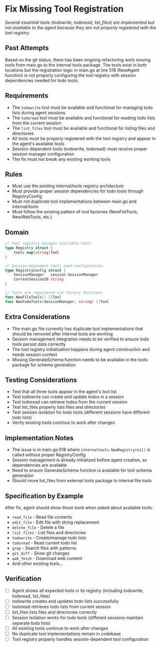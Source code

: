 # Fix Missing Tool Registration

*Several essential tools (todowrite, todoread, list_files) are implemented but not available to the agent because they are not properly registered with the tool registry.*

## Past Attempts

Based on the git status, there has been ongoing refactoring work moving tools from main.go to the internal tools package. The tools exist in both locations but the registration logic in main.go at line 518 (NewAgent function) is not properly configuring the tool registry with session dependencies needed for todo tools.

## Requirements

- The `todowrite` tool must be available and functional for managing todo lists during agent sessions
- The `todoread` tool must be available and functional for reading todo lists from the current session  
- The `list_files` tool must be available and functional for listing files and directories
- All tools must be properly registered with the tool registry and appear in the agent's available tools
- Session-dependent tools (todowrite, todoread) must receive proper session manager configuration
- The fix must not break any existing working tools

## Rules

- Must use the existing internal/tools registry architecture
- Must provide proper session dependencies for todo tools through RegistryConfig
- Must not duplicate tool implementations between main.go and internal/tools
- Must follow the existing pattern of tool factories (NewFileTools, NewWebTools, etc.)

## Domain

```go
// Tool registry manages available tools
type Registry struct {
    tools map[string]Tool
}

// Session-dependent tools need configuration
type RegistryConfig struct {
    SessionManager   session.SessionManager
    CurrentSessionID string
}

// Tools are registered via factory functions
func NewFileTools() []Tool
func NewTodoTools(SessionManager, string) []Tool
```

## Extra Considerations

- The main.go file currently has duplicate tool implementations that should be removed after internal tools are working
- Session management integration needs to be verified to ensure todo tools persist data correctly
- The tool registry initialization happens during agent construction and needs session context
- Missing GenerateSchema function needs to be available in the tools package for schema generation

## Testing Considerations

- Test that all three tools appear in the agent's tool list
- Test todowrite can create and update todos in a session
- Test todoread can retrieve todos from the current session
- Test list_files properly lists files and directories
- Test session isolation for todo tools (different sessions have different todo lists)
- Verify existing tools continue to work after changes

## Implementation Notes

- The issue is in main.go:518 where `internaltools.NewRegistry(nil)` is called without proper RegistryConfig
- Session management is already initialized before agent creation, so dependencies are available  
- Need to ensure GenerateSchema function is available for tool schema generation
- Should move list_files from external tools package to internal file tools

## Specification by Example

After fix, agent should show these tools when asked about available tools:
- `read_file` - Read file contents
- `edit_file` - Edit file with string replacement  
- `delete_file` - Delete a file
- `list_files` - List files and directories
- `todowrite` - Create/manage todo lists
- `todoread` - Read current todo list
- `grep` - Search files with patterns
- `git_diff` - Show git changes
- `web_fetch` - Download web content
- And other existing tools...

## Verification

- [ ] Agent shows all expected tools in its registry (including todowrite, todoread, list_files)
- [ ] todowrite creates and updates todo lists successfully
- [ ] todoread retrieves todo lists from current session
- [ ] list_files lists files and directories correctly
- [ ] Session isolation works for todo tools (different sessions maintain separate todo lists)
- [ ] All existing tools continue to work after changes
- [ ] No duplicate tool implementations remain in codebase
- [ ] Tool registry properly handles session-dependent tool configuration